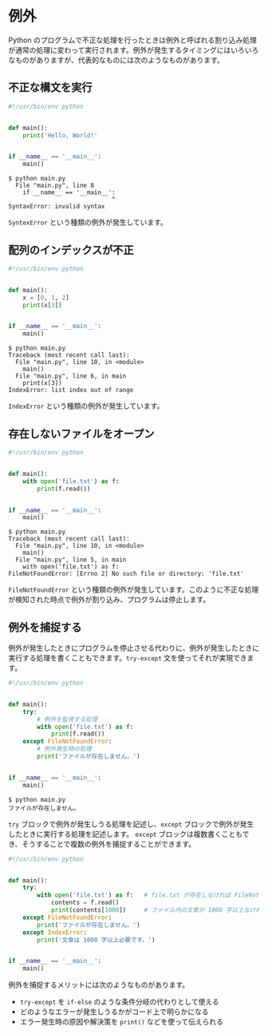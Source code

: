 # 例外

Python のプログラムで不正な処理を行ったときは例外と呼ばれる割り込み処理が通常の処理に変わって実行されます。例外が発生するタイミングにはいろいろなものがありますが、代表的なものには次のようなものがあります。

## 不正な構文を実行

```python
#!/usr/bin/env python


def main():
    print('Hello, World!'


if __name__ == '__main__':
    main()
```

```shell
$ python main.py
  File "main.py", line 8
    if __name__ == '__main__':
                             ^
SyntaxError: invalid syntax
```

`SyntexError` という種類の例外が発生しています。

## 配列のインデックスが不正

```python
#!/usr/bin/env python


def main():
    x = [0, 1, 2]
    print(x[3])


if __name__ == '__main__':
    main()
```

```shell
$ python main.py
Traceback (most recent call last):
  File "main.py", line 10, in <module>
    main()
  File "main.py", line 6, in main
    print(x[3])
IndexError: list index out of range
```

`IndexError` という種類の例外が発生しています。

## 存在しないファイルをオープン

```python
#!/usr/bin/env python


def main():
    with open('file.txt') as f:
        print(f.read())


if __name__ == '__main__':
    main()
```

```shell
$ python main.py
Traceback (most recent call last):
  File "main.py", line 10, in <module>
    main()
  File "main.py", line 5, in main
    with open('file.txt') as f:
FileNotFoundError: [Errno 2] No such file or directory: 'file.txt'
```

`FileNotFoundError` という種類の例外が発生しています。このように不正な処理が検知された時点で例外が割り込み、プログラムは停止します。

## 例外を捕捉する

例外が発生したときにプログラムを停止させる代わりに、例外が発生したときに実行する処理を書くこともできます。`try-except` 文を使ってそれが実現できます。

```python
#!/usr/bin/env python


def main():
    try:
        # 例外を監視する処理
        with open('file.txt') as f:
            print(f.read())
    except FileNotFoundError:
        # 例外発生時の処理
        print('ファイルが存在しません。')


if __name__ == '__main__':
    main()
```

```shell
$ python main.py
ファイルが存在しません。
```

`try` ブロックで例外が発生しうる処理を記述し、`except` ブロックで例外が発生したときに実行する処理を記述します。 `except` ブロックは複数書くこともでき、そうすることで複数の例外を捕捉することができます。

```python
#!/usr/bin/env python


def main():
    try:
        with open('file.txt') as f:   # file.txt が存在しなければ FileNotFoundError
            contents = f.read()
            print(contents[1000])     # ファイル内の文章が 1000 字以上なければ IndexError
    except FileNotFoundError:
        print('ファイルが存在しません。')
    except IndexError:
        print('文章は 1000 字以上必要です。')


if __name__ == '__main__':
    main()
```

例外を捕捉するメリットには次のようなものがあります。

- `try-except` を `if-else` のような条件分岐の代わりとして使える
- どのようなエラーが発生しうるかがコード上で明らかになる
- エラー発生時の原因や解決策を `print()` などを使って伝えられる
